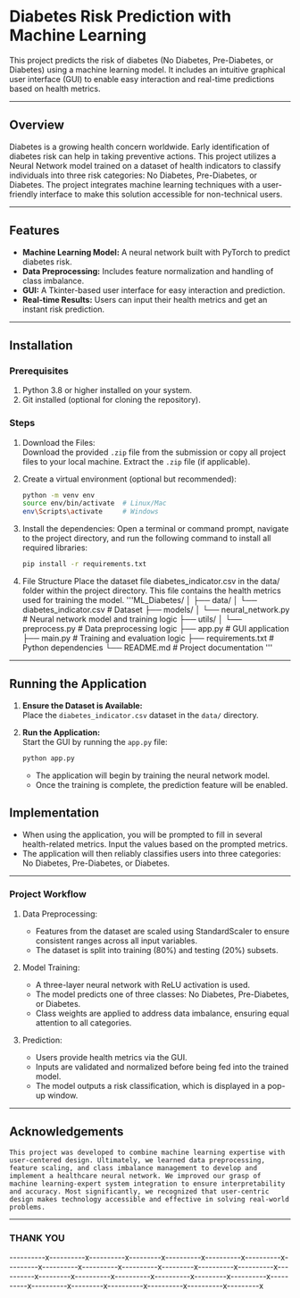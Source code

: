 # Diabetes Risk Prediction with Machine Learning

This project predicts the risk of diabetes (No Diabetes, Pre-Diabetes, or Diabetes) using a machine learning model. It includes an intuitive graphical user interface (GUI) to enable easy interaction and real-time predictions based on health metrics.

---

## Overview

Diabetes is a growing health concern worldwide. Early identification of diabetes risk can help in taking preventive actions. This project utilizes a Neural Network model trained on a dataset of health indicators to classify individuals into three risk categories: No Diabetes, Pre-Diabetes, or Diabetes. The project integrates machine learning techniques with a user-friendly interface to make this solution accessible for non-technical users.

---

## Features

- **Machine Learning Model:** A neural network built with PyTorch to predict diabetes risk.
- **Data Preprocessing:** Includes feature normalization and handling of class imbalance.
- **GUI:** A Tkinter-based user interface for easy interaction and prediction.
- **Real-time Results:** Users can input their health metrics and get an instant risk prediction.

---

## Installation

### Prerequisites

1. Python 3.8 or higher installed on your system.
2. Git installed (optional for cloning the repository).

### Steps

1. Download the Files:  
   Download the provided `.zip` file from the submission or copy all project files to your local machine.
   Extract the `.zip` file (if applicable).

2. Create a virtual environment (optional but recommended):
   ```bash
   python -m venv env
   source env/bin/activate  # Linux/Mac
   env\Scripts\activate     # Windows
   ```
3. Install the dependencies:
   Open a terminal or command prompt, navigate to the project directory, and run the following command to install all required libraries:
   ```bash
   pip install -r requirements.txt
   ```
4. File Structure
   Place the dataset file diabetes_indicator.csv in the data/ folder within the project directory. This file contains the health metrics used for training the model.
   '''ML_Diabetes/
   │
   ├── data/
   │ └── diabetes_indicator.csv # Dataset
   ├── models/
   │ └── neural_network.py # Neural network model and training logic
   ├── utils/
   │ └── preprocess.py # Data preprocessing logic
   ├── app.py # GUI application
   ├── main.py # Training and evaluation logic
   ├── requirements.txt # Python dependencies
   └── README.md # Project documentation
   '''

---

## Running the Application

1. **Ensure the Dataset is Available:**  
   Place the `diabetes_indicator.csv` dataset in the `data/` directory.

2. **Run the Application:**  
    Start the GUI by running the `app.py` file:
   ```bash
   python app.py
   ```
   - The application will begin by training the neural network model.
   - Once the training is complete, the prediction feature will be enabled.

## Implementation

- When using the application, you will be prompted to fill in several health-related metrics. Input the values based on the prompted metrics.
- The application will then reliably classifies users into three categories: No Diabetes, Pre-Diabetes, or Diabetes.

---

### Project Workflow

1. Data Preprocessing:

   - Features from the dataset are scaled using StandardScaler to ensure consistent ranges across all input variables.
   - The dataset is split into training (80%) and testing (20%) subsets.

2. Model Training:

   - A three-layer neural network with ReLU activation is used.
   - The model predicts one of three classes: No Diabetes, Pre-Diabetes, or Diabetes.
   - Class weights are applied to address data imbalance, ensuring equal attention to all categories.

3. Prediction:
   - Users provide health metrics via the GUI.
   - Inputs are validated and normalized before being fed into the trained model.
   - The model outputs a risk classification, which is displayed in a pop-up window.

---

## Acknowledgements

    This project was developed to combine machine learning expertise with user-centered design. Ultimately, we learned data preprocessing, feature scaling, and class imbalance management to develop and implement a healthcare neural network. We improved our grasp of machine learning-expert system integration to ensure interpretability and accuracy. Most significantly, we recognized that user-centric design makes technology accessible and effective in solving real-world problems.

---

### THANK YOU

----------x----------x----------x---------x----------x----------x----------x---------x----------x----------x----------x---------x----------x----------x----------x---------x----------x----------x----------x---------x----------x----------x----------x---------x----------x----------x----------x---------x
